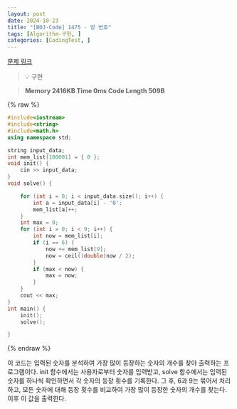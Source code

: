 ```yaml
---
layout: post
date: 2024-10-23
title: "[BOJ-Code] 1475 - 방 번호"
tags: [Algorithm-구현, ]
categories: [CodingTest, ]
---
```


[문제 링크](https://www.acmicpc.net/problem/1475)


> 💡 구현


> **Memory   2416KB                                   Time   0ms                                Code Length   509B**



{% raw %}
```c++
#include<iostream>
#include<string>
#include<math.h>
using namespace std;

string input_data;
int mem_list[100001] = { 0 };
void init() {
	cin >> input_data;
}
void solve() {

	for (int i = 0; i < input_data.size(); i++) {
		int a = input_data[i] - '0';
		mem_list[a]++;
	}
	int max = 0;
	for (int i = 0; i < 9; i++) {
		int now = mem_list[i];
		if (i == 6) {
			now += mem_list[9];
			now = ceil((double)now / 2);
		}
		if (max < now) {
			max = now;
		}
	}
	cout << max;
}
int main() {
	init();
	solve();

}
```
{% endraw %}



이 코드는 입력된 숫자를 분석하여 가장 많이 등장하는 숫자의 개수를 찾아 출력하는 프로그램이다.
init 함수에서는 사용자로부터 숫자를 입력받고, solve 함수에서는 입력된 숫자를 하나씩 확인하면서 각 숫자의 등장 횟수를 기록한다. 그 후, 6과 9는 묶어서 처리하고, 모든 숫자에 대해 등장 횟수를 비교하여 가장 많이 등장한 숫자의 개수를 찾는다. 이후 이 값을 출력한다.

